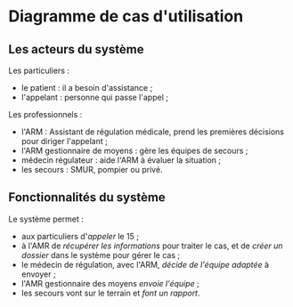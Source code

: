 Diagramme de cas d'utilisation
==============================

Les acteurs du système
----------------------

Les particuliers :

- le patient : il a besoin d'assistance ;
- l'appelant : personne qui passe l'appel ;


Les professionnels :

- l'ARM : Assistant de régulation médicale, prend les premières décisions pour diriger l'appelant ;
- l'ARM gestionnaire de moyens : gère les équipes de secours ;
- médecin régulateur : aide l'ARM à évaluer la situation ;
- les secours : SMUR, pompier ou privé.

Fonctionnalités du système
--------------------------

Le système permet :

- aux particuliers d'*appeler* le 15 ;
- à l'AMR de *récupérer les informations* pour traiter le cas, et de *créer un dossier* dans le système pour gérer le cas ;
- le médecin de régulation, avec l'ARM, *décide de l'équipe adaptée* à envoyer ;
- l'AMR gestionnaire des moyens *envoie l'équipe* ;
- les secours vont sur le terrain et *font un rapport*.

